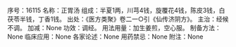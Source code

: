 序号：16115
名称：正胃汤
组成：半夏1两，川芎4钱，旋覆花4钱，陈皮3钱，白茯苓半钱，丁香1钱。
出处：《医方类聚》卷二一○引《仙传济阴方》。
主治：经候不调。
加减：None
功效：调经。
用法用量：加生姜煎，空心服。
制备方法：None
临床应用：None
各家论述：None
用药禁忌：None
附注：None
